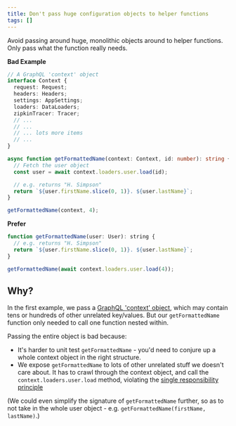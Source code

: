 ```yaml
---
title: Don't pass huge configuration objects to helper functions
tags: []
---
```


Avoid passing around huge, monolithic objects around to helper functions. Only
pass what the function really needs.

**Bad Example**

```typescript
// A GraphQL 'context' object
interface Context {
  request: Request;
  headers: Headers;
  settings: AppSettings;
  loaders: DataLoaders;
  zipkinTracer: Tracer;
  // ...
  // ...
  // ... lots more items
  // ...
}

async function getFormattedName(context: Context, id: number): string {
  // Fetch the user object
  const user = await context.loaders.user.load(id);

  // e.g. returns "H. Simpson"
  return `${user.firstName.slice(0, 1)}. ${user.lastName}`;
}

getFormattedName(context, 4);
```

**Prefer**

```js
function getFormattedName(user: User): string {
  // e.g. returns "H. Simpson"
  return `${user.firstName.slice(0, 1)}. ${user.lastName}`;
}

getFormattedName(await context.loaders.user.load(4));
```

## Why?

In the first example, we pass a [GraphQL 'context' object][context], which may
contain tens or hundreds of other unrelated key/values. But our
`getFormattedName` function only needed to call one function nested within.

[context]: https://graphql.org/learn/execution/#root-fields-resolvers

Passing the entire object is bad because:

- It's harder to unit test `getFormattedName` - you'd need to conjure up a whole
  context object in the right structure.
- We expose `getFormattedName` to lots of other unrelated stuff we doesn't care
  about. It has to crawl through the context object, and call the
  `context.loaders.user.load` method, violating the [single responsibility
  principle](https://www.google.com/search?q=function+single+responsibility+principle)

(We could even simplify the signature of `getFormattedName` further, so as to not
take in the whole user object - e.g. `getFormattedName(firstName, lastName)`.)
